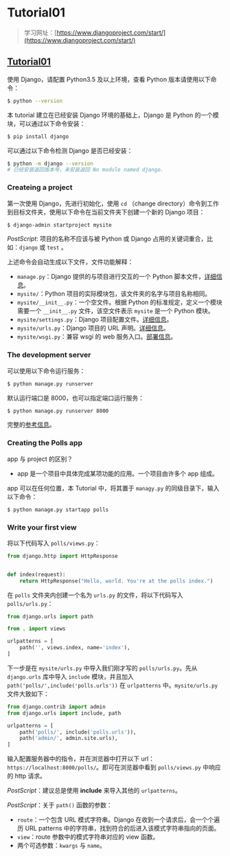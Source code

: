 # Tutorial01

> 学习网址：[https://www.djangoproject.com/start/](https://www.djangoproject.com/start/)

## [Tutorial01](https://docs.djangoproject.com/en/2.1/intro/tutorial01/)

使用 Django，请配置 Python3.5 及以上环境，查看 Python 版本请使用以下命令：

```bash
$ python --version
```

本 tutorial 建立在已经安装 Django 环境的基础上，Django 是 Python 的一个模块，可以通过以下命令安装：

```bash
$ pip install django
```

可以通过以下命令检测 Django 是否已经安装：

```bash
$ python -m django --version
# 已经安装返回版本号，未安装返回 No module named django.
```

### Createing a project

第一次使用 Django，先进行初始化，使用 `cd` （change directory）命令到工作到目标文件夹，使用以下命令在当前文件夹下创建一个新的 Django 项目：

```bash
$ django-admin startproject mysite
```

_PostScript_: 项目的名称不应该与被 Python 或 Django 占用的关键词重合，比如：`django` 或 `test` 。

上述命令会自动生成以下文件，文件功能解释：

* `manage.py`：Django 提供的与项目进行交互的一个 Python 脚本文件，[详细信息](https://docs.djangoproject.com/en/2.1/ref/django-admin/)。
* `mysite/`：Python 项目的实际模块包，该文件夹的名字与项目名称相同。
* `mysite/__init__.py`：一个空文件。根据 Python 的标准规定，定义一个模块需要一个 `__init__.py` 文件，该空文件表示 `mysite` 是一个 Python 模块。
* `mysite/settings.py`：Django 项目配置文件。[详细信息](https://docs.djangoproject.com/en/2.1/topics/settings/)。
* `mysite/urls.py`：Django 项目的 URL 声明。[详细信息](https://docs.djangoproject.com/en/2.1/topics/http/urls/)。
* `mysite/wsgi.py`：兼容 wsgi 的 web 服务入口。[部署信息](https://docs.djangoproject.com/en/2.1/howto/deployment/wsgi/)。

### The development server

可以使用以下命令运行服务：

```bash
$ python manage.py runserver
```

默认运行端口是 8000，也可以指定端口运行服务：

```bash
$ python manage.py runserver 8000
```

完整的[参考信息](https://docs.djangoproject.com/en/2.1/ref/django-admin/#django-admin-runserver)。

### Creating the Polls app

app 与 project 的区别？

* app 是一个项目中具体完成某项功能的应用。一个项目由许多个 app 组成。

app 可以在任何位置，本 Tutorial 中，将其置于 `managy.py` 的同级目录下，输入以下命令：

```bash
$ python manage.py startapp polls
```

### Write your first view

将以下代码写入 `polls/views.py`：

```python
from django.http import HttpResponse


def index(request):
    return HttpResponse("Hello, world. You're at the polls index.")
```

在 `polls` 文件夹内创建一个名为 `urls.py` 的文件，将以下代码写入 `polls/urls.py`：

```python
from django.urls import path

from . import views

urlpatterns = [
    path('', views.index, name='index'),
]
```

下一步是在 `mysite/urls.py` 中导入我们刚才写的 `polls/urls.py`。先从 `django.urls` 库中导入 `include` 模块，并且加入 `path('polls/',include('polls.urls'))` 在 `urlpatterns` 中。`mysite/urls.py` 文件大致如下：

```python
from django.contrib import admin
from django.urls import include, path

urlpatterns = [
    path('polls/', include('polls.urls')),
    path('admin/', admin.site.urls),
]
```

输入配置服务器中的指令，并在浏览器中打开以下 url：`https://localhost:8000/polls/`。即可在浏览器中看到 `polls/views.py` 中响应的 http 请求。

_PostScript_：建议总是使用 **include** 来导入其他的 `urlpatterns`。

_PostScript_：关于 `path()` 函数的参数：

* `route`：一个包含 URL 模式字符串。Django 在收到一个请求后，会一个个遍历 URL patterns 中的字符串，找到符合的后进入该模式字符串指向的页面。
* `view`：route 参数中的模式字符串对应的 view 函数。
* 两个可选参数：`kwargs` 与 `name`。
